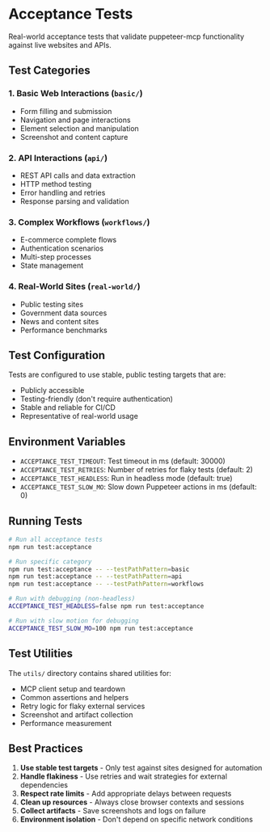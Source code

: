 # Acceptance Tests

Real-world acceptance tests that validate puppeteer-mcp functionality against live websites and APIs.

## Test Categories

### 1. Basic Web Interactions (`basic/`)
- Form filling and submission
- Navigation and page interactions
- Element selection and manipulation
- Screenshot and content capture

### 2. API Interactions (`api/`)
- REST API calls and data extraction
- HTTP method testing
- Error handling and retries
- Response parsing and validation

### 3. Complex Workflows (`workflows/`)
- E-commerce complete flows
- Authentication scenarios
- Multi-step processes
- State management

### 4. Real-World Sites (`real-world/`)
- Public testing sites
- Government data sources
- News and content sites
- Performance benchmarks

## Test Configuration

Tests are configured to use stable, public testing targets that are:
- Publicly accessible
- Testing-friendly (don't require authentication)
- Stable and reliable for CI/CD
- Representative of real-world usage

## Environment Variables

- `ACCEPTANCE_TEST_TIMEOUT`: Test timeout in ms (default: 30000)
- `ACCEPTANCE_TEST_RETRIES`: Number of retries for flaky tests (default: 2)
- `ACCEPTANCE_TEST_HEADLESS`: Run in headless mode (default: true)
- `ACCEPTANCE_TEST_SLOW_MO`: Slow down Puppeteer actions in ms (default: 0)

## Running Tests

```bash
# Run all acceptance tests
npm run test:acceptance

# Run specific category
npm run test:acceptance -- --testPathPattern=basic
npm run test:acceptance -- --testPathPattern=api
npm run test:acceptance -- --testPathPattern=workflows

# Run with debugging (non-headless)
ACCEPTANCE_TEST_HEADLESS=false npm run test:acceptance

# Run with slow motion for debugging
ACCEPTANCE_TEST_SLOW_MO=100 npm run test:acceptance
```

## Test Utilities

The `utils/` directory contains shared utilities for:
- MCP client setup and teardown
- Common assertions and helpers
- Retry logic for flaky external services
- Screenshot and artifact collection
- Performance measurement

## Best Practices

1. **Use stable test targets** - Only test against sites designed for automation
2. **Handle flakiness** - Use retries and wait strategies for external dependencies
3. **Respect rate limits** - Add appropriate delays between requests
4. **Clean up resources** - Always close browser contexts and sessions
5. **Collect artifacts** - Save screenshots and logs on failure
6. **Environment isolation** - Don't depend on specific network conditions